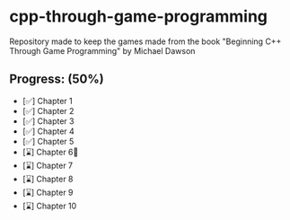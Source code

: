 # cpp-through-game-programming
Repository made to keep the games made from the book "Beginning C++ Through Game Programming" by Michael Dawson

## Progress: (50%)
- [✅] Chapter 1
- [✅] Chapter 2
- [✅] Chapter 3
- [✅] Chapter 4
- [✅] Chapter 5
- [⌛] Chapter 6📌
- [⌛] Chapter 7
- [⌛] Chapter 8
- [⌛] Chapter 9
- [⌛] Chapter 10
